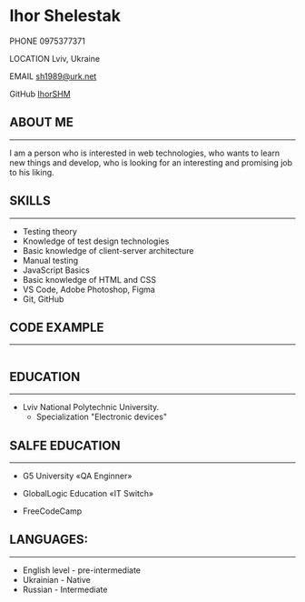 # Ihor Shelestak

PHONE 0975377371

LOCATION Lviv, Ukraine

EMAIL sh1989@urk.net

GitHub [IhorSHM](https://github.com/IhorSHM)

## ABOUT ME
***

I am a person who is interested in web technologies, who wants to learn new things and develop, who is looking for an interesting and promising job to his liking.

## SKILLS
***
* Testing theory
* Knowledge of test design technologies
* Basic knowledge of client-server architecture
* Manual testing
* JavaScript Basics
* Basic knowledge of HTML and CSS
* VS Code, Adobe Photoshop, Figma
* Git, GitHub

## CODE EXAMPLE
***
```

```
## EDUCATION
***
* Lviv National Polytechnic University. 
   + Specialization "Electronic devices"

## SALFE EDUCATION
***
* G5 University «QA Enginner»

* GlobalLogic Education «IT Switch» 

* FreeCodeCamp

## LANGUAGES:
***
* English level - pre-intermediate
* Ukrainian - Native
* Russian - Intermediate
